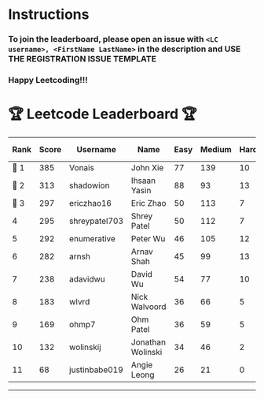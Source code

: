 # Instructions
### To join the leaderboard, please open an issue with `<LC username>, <FirstName LastName>` in the description and USE THE REGISTRATION ISSUE TEMPLATE
### Happy Leetcoding!!!


# 🏆 Leetcode Leaderboard 🏆

| Rank | Score | Username       | Name | Easy | Medium | Hard | Problems Solved |
|------|----------------|-----------------|-------------------|--------------|--------------|--------------|--------------|
| 🥇 1 | 385 | Vonais | John Xie | 77 | 139 | 10 | 226 |
| 🥈 2 | 313 | shadowion | Ihsaan Yasin | 88 | 93 | 13 | 194 |
| 🥉 3 | 297 | ericzhao16 | Eric Zhao | 50 | 113 | 7 | 170 |
| 4 | 295 | shreypatel703 | Shrey Patel | 50 | 112 | 7 | 169 |
| 5 | 292 | enumerative | Peter Wu | 46 | 105 | 12 | 163 |
| 6 | 282 | arnsh | Arnav Shah | 45 | 99 | 13 | 157 |
| 7 | 238 | adavidwu | David Wu | 54 | 77 | 10 | 141 |
| 8 | 183 | wlvrd | Nick Walvoord | 36 | 66 | 5 | 107 |
| 9 | 169 | ohmp7 | Ohm Patel | 36 | 59 | 5 | 100 |
| 10 | 132 | wolinskij | Jonathan Wolinski | 34 | 46 | 2 | 82 |
| 11 | 68 | justinbabe019 | Angie Leong | 26 | 21 | 0 | 47 |
---